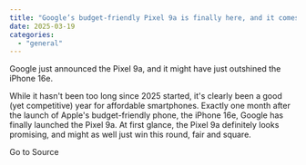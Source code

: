 ```yaml
---
title: "Google’s budget-friendly Pixel 9a is finally here, and it comes with a bold new look"
date: 2025-03-19
categories: 
  - "general"
---
```


Google just announced the Pixel 9a, and it might have just outshined the iPhone 16e.

While it hasn't been too long since 2025 started, it's clearly been a good (yet competitive) year for affordable smartphones. Exactly one month after the launch of Apple's budget-friendly phone, the iPhone 16e, Google has finally launched the Pixel 9a. At first glance, the Pixel 9a definitely looks promising, and might as well just win this round, fair and square.

Go to Source
